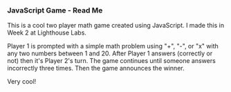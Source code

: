 ### JavaScript Game - Read Me

This is a cool two player math game created using JavaScript. I made this in Week 2 at Lighthouse Labs. 

Player 1 is prompted with a simple math problem using "+", "-", or "x" with any two numbers between 1 and 20. After Player 1 answers (correctly or not) then it's Player 2's turn. The game continues until someone answers incorrectly three times. Then the game announces the winner. 

Very cool!
